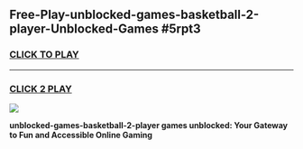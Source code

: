
## Free-Play-unblocked-games-basketball-2-player-Unblocked-Games #5rpt3
<h3>
<a href="https://news.freeplayer.one?title=unblocked-games-basketball-2-player&ref=8M">CLICK TO PLAY</a></h3>
<hr>

<h3>
<a href="https://news.freeplayer.one?title=unblocked-games-basketball-2-player&ref=8M">CLICK 2 PLAY</a>
  
</h3>

<a href="https://news.freeplayer.one?title=unblocked-games-basketball-2-player&ref=8M"><img src="https://clearcache.store/games.png"></a>


**unblocked-games-basketball-2-player games unblocked: Your Gateway to Fun and Accessible Online Gaming**
